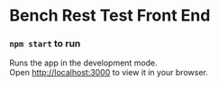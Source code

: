 # Bench Rest Test Front End


### `npm start` to run

Runs the app in the development mode.\
Open [http://localhost:3000](http://localhost:3000) to view it in your browser.
